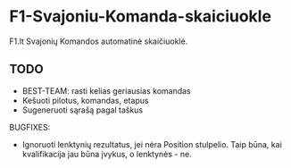 F1-Svajoniu-Komanda-skaiciuokle
================================

F1.lt Svajonių Komandos automatinė skaičiuoklė.

TODO
--
* BEST-TEAM: rasti kelias geriausias komandas
* Kešuoti pilotus, komandas, etapus
* Sugeneruoti sąrašą pagal taškus

BUGFIXES:
* Ignoruoti lenktynių rezultatus, jei nėra Position stulpelio. Taip būna, kai kvalifikacija jau būna įvykus, o lenktynės - ne.
